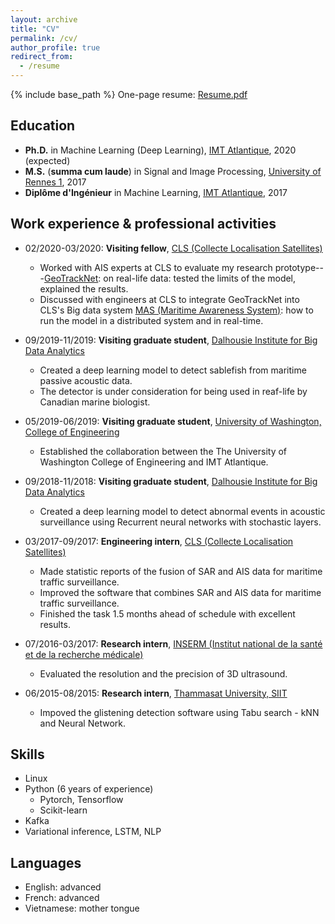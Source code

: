 ```yaml
---
layout: archive
title: "CV"
permalink: /cv/
author_profile: true
redirect_from:
  - /resume
---
```


{% include base_path %}
One-page resume: <a href="https://dnguyengithub.github.io/files/Resume_public.pdf">Resume.pdf</a>

## Education
* <strong>Ph.D.</strong> in Machine Learning (Deep Learning), <a href="https://www.imt-atlantique.fr">IMT Atlantique</a>, 2020 (expected)
* <strong>M.S.</strong> (<strong>summa cum laude</strong>) in Signal and Image Processing, <a href="https://www.univ-rennes1.fr/">University of Rennes 1</a>, 2017
* <strong>Diplôme d'Ingénieur</strong> in Machine Learning, <a href="https://www.imt-atlantique.fr">IMT Atlantique</a>, 2017


## Work experience & professional activities
* 02/2020-03/2020: <strong>Visiting fellow</strong>, <a href="https://www.cls.fr/en/cls-group">CLS (Collecte Localisation Satellites)</a>
  * Worked with AIS experts at CLS to evaluate my research prototype---<a href="https://arxiv.org/pdf/1912.00682.pdf">GeoTrackNet</a>: on real-life data: tested the limits of the model, explained the results.
  * Discussed with engineers at CLS to integrate GeoTrackNet into CLS's Big data system <a href="https://maritime-intelligence.groupcls.com/integrated-solutions/maritime-awareness-system">MAS (Maritime Awareness System)</a>: how to run the model in a distributed system and in real-time.

* 09/2019-11/2019: <strong>Visiting graduate student</strong>, <a href="https://bigdata.cs.dal.ca">Dalhousie Institute for Big Data Analytics</a>
  * Created a deep learning model to detect sablefish from maritime passive acoustic data.
  * The detector is under consideration for being used in reaf-life by Canadian marine biologist. 

* 05/2019-06/2019: <strong>Visiting graduate student</strong>, <a href="https://www.engr.washington.edu">University of Washington, College of Engineering</a>
  * Established the collaboration between the The University of Washington College of Engineering and IMT Atlantique.
  
* 09/2018-11/2018: <strong>Visiting graduate student</strong>, <a href="https://bigdata.cs.dal.ca">Dalhousie Institute for Big Data Analytics</a>
  * Created a deep learning model to detect abnormal events in acoustic surveillance using Recurrent neural networks with stochastic layers.
  
* 03/2017-09/2017: <strong>Engineering intern</strong>, <a href="https://www.cls.fr/en/cls-group">CLS (Collecte Localisation Satellites)</a>
  * Made statistic reports of the fusion of SAR and AIS data for maritime traffic surveillance.
  * Improved the software that combines SAR and AIS data for maritime traffic surveillance.
  * Finished the task 1.5 months ahead of schedule with excellent results.

* 07/2016-03/2017: <strong>Research intern</strong>, <a href="https://www.inserm.fr">INSERM (Institut national de la santé et de la recherche médicale)</a>
  * Evaluated the resolution and the precision of 3D ultrasound.
  
* 06/2015-08/2015: <strong>Research intern</strong>, <a href="https://www.siit.tu.ac.th">Thammasat University, SIIT</a>
  * Impoved the glistening detection software using Tabu search - kNN and Neural Network.
  
## Skills
* Linux
* Python (6 years of experience)
  * Pytorch, Tensorflow
  * Scikit-learn
* Kafka
* Variational inference, LSTM, NLP

## Languages
* English: advanced
* French: advanced
* Vietnamese: mother tongue

<!---
Publications
======
  <ul>{% for post in site.publications %}
    {% include archive-single-cv.html %}
  {% endfor %}</ul>


Talks
======
  <ul>{% for post in site.talks %}
    {% include archive-single-talk-cv.html %}
  {% endfor %}</ul>

Teaching
======
  <ul>{% for post in site.teaching %}
    {% include archive-single-cv.html %}
  {% endfor %}</ul>

 
Service and leadership
======
* Currently signed in to 43 different slack teams
 --->
